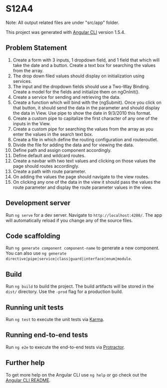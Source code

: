 # S12A4

Note: All output related files are under "src/app" folder.

This project was generated with [Angular CLI](https://github.com/angular/angular-cli) version 1.5.4.

## Problem Statement
1. Create a form with 3 inputs, 1 dropdown field, and 1 field that which will
take the date and a button. Create a text box for searching the values from
the array.
2. The drop down filed values should display on initialization using services.
3. The input and the dropdown fields should use a Two-Way Binding. Create a
model for the fields and initialize them on ngOnInit().
4. Create a service for sending and retrieving the data.
5. Create a function which will bind with the (ngSubmit). Once you click on that
button, it should send the data in the parameter and should display the data
in View. Use pipe to show the date in 9/3/2010 this format.
6. Create a custom pipe to capitalize the first character of any one of the inputs
in the View.
7. Create a custom pipe for searching the values from the array as you enter
the values in the search text box.
8. Create a file in which define the routing configuration and routeroutlet.
9. Divide the file for adding the data and for viewing the data.
10. Define path and assign component accordingly.
11. Define default and wildcard routes.
12. Create a navbar with two text values and clicking on those values the page
should routes accordingly.
13. Create a path with route parameter.
14. On adding the values the page should navigate to the view routes.
15. On clicking any one of the data in the view it should pass the values the
route parameter and display the route parameter values in the view.

## Development server

Run `ng serve` for a dev server. Navigate to `http://localhost:4200/`. The app will automatically reload if you change any of the source files.

## Code scaffolding

Run `ng generate component component-name` to generate a new component. You can also use `ng generate directive|pipe|service|class|guard|interface|enum|module`.

## Build

Run `ng build` to build the project. The build artifacts will be stored in the `dist/` directory. Use the `-prod` flag for a production build.

## Running unit tests

Run `ng test` to execute the unit tests via [Karma](https://karma-runner.github.io).

## Running end-to-end tests

Run `ng e2e` to execute the end-to-end tests via [Protractor](http://www.protractortest.org/).

## Further help

To get more help on the Angular CLI use `ng help` or go check out the [Angular CLI README](https://github.com/angular/angular-cli/blob/master/README.md).
